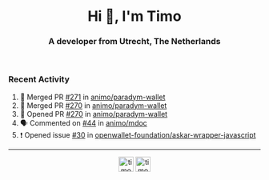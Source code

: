<h1 align="center">Hi 👋, I'm Timo</h1>
<h3 align="center">A developer from Utrecht, The Netherlands</h3>
<br/>
<!-- https://github.com/rahuldkjain/github-profile-readme-generator --!>

<!--  <p align="left"><img src="https://github-readme-stats.vercel.app/api?username=timoglastra&show_icons=true&count_private=true&" alt="timoglastra" /></p> --!>

<!--
Github language stats
<p align="left"><img src="https://github-readme-stats.vercel.app/api/top-langs/?username=timoglastra&layout=compact" alt="timoglastra" /><p>
-->

<!-- Codestats language stats -->
<!-- <p align="left"><img src="https://codestats-readme.vercel.app/api/top-langs/?username=timoglastra&layout=compact&language_count=12" alt="timoglastra" /><p>    --!>
  
<h3>Recent Activity</h3>

<!--START_SECTION:activity-->
1. 🎉 Merged PR [#271](https://github.com/animo/paradym-wallet/pull/271) in [animo/paradym-wallet](https://github.com/animo/paradym-wallet)
2. 🎉 Merged PR [#270](https://github.com/animo/paradym-wallet/pull/270) in [animo/paradym-wallet](https://github.com/animo/paradym-wallet)
3. 💪 Opened PR [#270](https://github.com/animo/paradym-wallet/pull/270) in [animo/paradym-wallet](https://github.com/animo/paradym-wallet)
4. 🗣 Commented on [#44](https://github.com/animo/mdoc/issues/44#issuecomment-2621500695) in [animo/mdoc](https://github.com/animo/mdoc)
5. ❗ Opened issue [#30](https://github.com/openwallet-foundation/askar-wrapper-javascript/issues/30) in [openwallet-foundation/askar-wrapper-javascript](https://github.com/openwallet-foundation/askar-wrapper-javascript)
<!--END_SECTION:activity-->

---

<p align="center">
<a href="https://twitter.com/timoglastra" target="blank"><img align="center" src="https://cdn.jsdelivr.net/npm/simple-icons@3.0.1/icons/twitter.svg" alt="timoglastra" height="30" width="30" /></a>
<a href="https://linkedin.com/in/timoglastra" target="blank"><img align="center" src="https://cdn.jsdelivr.net/npm/simple-icons@3.0.1/icons/linkedin.svg" alt="timoglastra" height="30" width="30" /></a>
</p>



